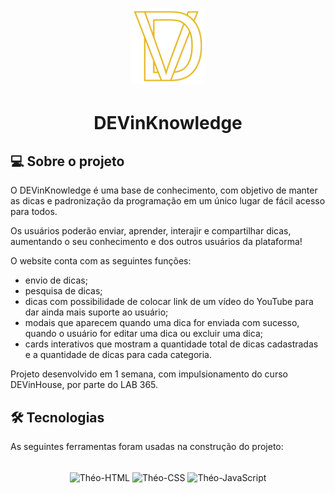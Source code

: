 <h1 align="center">
  <img height="120" src="https://github.com/theobarretosilva/DEVinKnowledge/blob/main/assets/imgs/Logo%20-%20DEVinKnowledge.png">
</h1>
<h1 align="center"> DEVinKnowledge </h1>

## 💻 Sobre o projeto

<p> O DEVinKnowledge é uma base de conhecimento, com objetivo de manter as dicas e padronização da programação em um único lugar de fácil acesso para todos. </p>

Os usuários poderão enviar, aprender, interajir e compartilhar dicas, aumentando o seu conhecimento e dos outros usuários da plataforma!

O website conta com as seguintes funções:
  - envio de dicas;
  - pesquisa de dicas;
  - dicas com possibilidade de colocar link de um vídeo do YouTube para dar ainda mais suporte ao usuário;
  - modais que aparecem quando uma dica for enviada com sucesso, quando o usuário for editar uma dica ou excluir uma dica;
  - cards interativos que mostram a quantidade total de dicas cadastradas e a quantidade de dicas para cada categoria.

Projeto desenvolvido em 1 semana, com impulsionamento do curso DEVinHouse, por parte do LAB 365.

## 🛠 Tecnologias

As seguintes ferramentas foram usadas na construção do projeto:

<div style="display: inline_block"; align= "center"; ><br>
  <img align="center" alt="Théo-HTML" height="75" src="https://cdn.jsdelivr.net/gh/devicons/devicon/icons/html5/html5-plain-wordmark.svg">
  <img align="center" alt="Théo-CSS" height="75" src="https://cdn.jsdelivr.net/gh/devicons/devicon/icons/css3/css3-plain-wordmark.svg">
  <img align="center" alt="Théo-JavaScript" height="75" src="https://cdn.jsdelivr.net/gh/devicons/devicon/icons/javascript/javascript-plain.svg">
</div>
